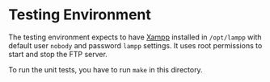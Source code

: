 Testing Environment
===================

The testing environment expects to have [Xampp] installed in `/opt/lampp` with default user `nobody` and password `lampp` settings. 
It uses root permissions to start and stop the FTP server. 

To run the unit tests, you have to run `make` in this directory.
    

[Xampp]: http://www.apachefriends.org/en/xampp.html
